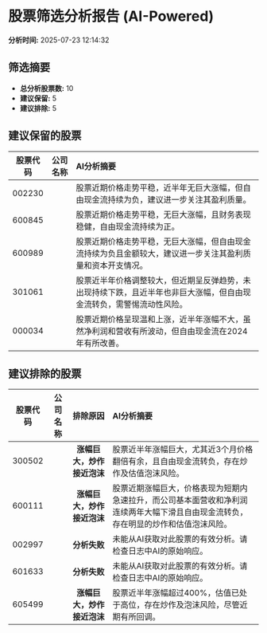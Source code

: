 # 股票筛选分析报告 (AI-Powered)

**分析时间:** 2025-07-23 12:14:32

## 筛选摘要

- **总分析股票数:** 10
- **建议保留:** 5
- **建议排除:** 5

## 建议保留的股票

| 股票代码 | 公司名称 | AI分析摘要 |
|:---:|:---:|:---|
| 002230 |  | 股票近期价格走势平稳，近半年无巨大涨幅，但自由现金流持续为负，建议进一步关注其盈利质量。 |
| 600845 |  | 股票近期价格走势平稳，无巨大涨幅，且财务表现稳健，自由现金流持续为正。 |
| 600989 |  | 股票近期价格走势平稳，无巨大涨幅，但自由现金流持续为负且金额较大，建议进一步关注其盈利质量和资本开支情况。 |
| 301061 |  | 股票近半年价格调整较大，但近期呈反弹趋势，未出现持续下跌，且近半年也非巨大涨幅，但自由现金流转负，需警惕流动性风险。 |
| 000034 |  | 股票近期价格呈现温和上涨，近半年涨幅不大，虽然净利润和营收有所波动，但自由现金流在2024年有所改善。 |

## 建议排除的股票

| 股票代码 | 公司名称 | 排除原因 | AI分析摘要 |
|:---:|:---:|:---:|:---|
| 300502 |  | **涨幅巨大，炒作接近泡沫** | 股票近半年涨幅巨大，尤其近3个月价格翻倍有余，且自由现金流转负，存在炒作及估值泡沫风险。 |
| 600111 |  | **涨幅巨大，炒作接近泡沫** | 股票近期涨幅巨大，价格表现为短期内急速拉升，而公司基本面营收和净利润连续两年大幅下滑且自由现金流转负，存在明显的炒作和估值泡沫风险。 |
| 002997 |  | **分析失败** | 未能从AI获取对此股票的有效分析。请检查日志中AI的原始响应。 |
| 601633 |  | **分析失败** | 未能从AI获取对此股票的有效分析。请检查日志中AI的原始响应。 |
| 605499 |  | **涨幅巨大，炒作接近泡沫** | 股票近半年涨幅超过400%，估值已处于高位，存在炒作及泡沫风险，尽管近期有所回调。 |
